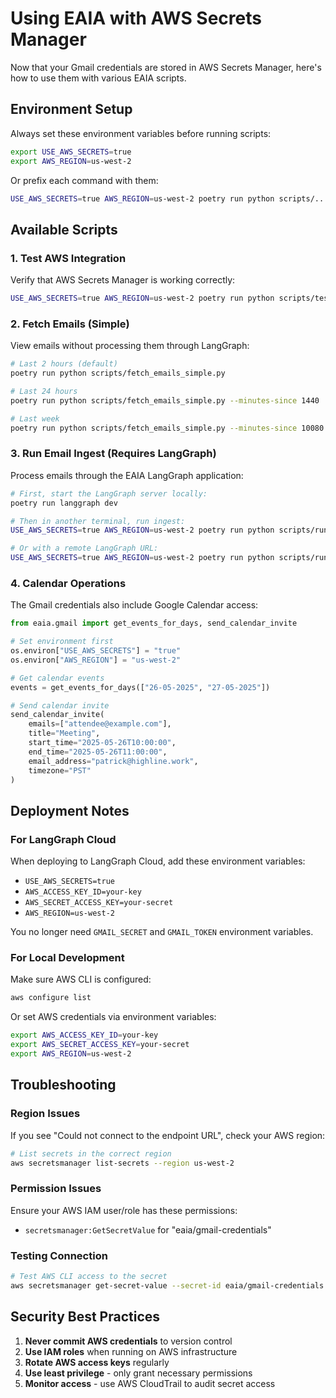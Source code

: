 # Using EAIA with AWS Secrets Manager

Now that your Gmail credentials are stored in AWS Secrets Manager, here's how to use them with various EAIA scripts.

## Environment Setup

Always set these environment variables before running scripts:

```bash
export USE_AWS_SECRETS=true
export AWS_REGION=us-west-2
```

Or prefix each command with them:

```bash
USE_AWS_SECRETS=true AWS_REGION=us-west-2 poetry run python scripts/...
```

## Available Scripts

### 1. Test AWS Integration
Verify that AWS Secrets Manager is working correctly:

```bash
USE_AWS_SECRETS=true AWS_REGION=us-west-2 poetry run python scripts/test_aws_gmail_integration.py
```

### 2. Fetch Emails (Simple)
View emails without processing them through LangGraph:

```bash
# Last 2 hours (default)
poetry run python scripts/fetch_emails_simple.py

# Last 24 hours
poetry run python scripts/fetch_emails_simple.py --minutes-since 1440

# Last week
poetry run python scripts/fetch_emails_simple.py --minutes-since 10080
```

### 3. Run Email Ingest (Requires LangGraph)
Process emails through the EAIA LangGraph application:

```bash
# First, start the LangGraph server locally:
poetry run langgraph dev

# Then in another terminal, run ingest:
USE_AWS_SECRETS=true AWS_REGION=us-west-2 poetry run python scripts/run_ingest.py --minutes-since 120

# Or with a remote LangGraph URL:
USE_AWS_SECRETS=true AWS_REGION=us-west-2 poetry run python scripts/run_ingest.py --url https://your-langgraph-url --minutes-since 120
```

### 4. Calendar Operations
The Gmail credentials also include Google Calendar access:

```python
from eaia.gmail import get_events_for_days, send_calendar_invite

# Set environment first
os.environ["USE_AWS_SECRETS"] = "true"
os.environ["AWS_REGION"] = "us-west-2"

# Get calendar events
events = get_events_for_days(["26-05-2025", "27-05-2025"])

# Send calendar invite
send_calendar_invite(
    emails=["attendee@example.com"],
    title="Meeting",
    start_time="2025-05-26T10:00:00",
    end_time="2025-05-26T11:00:00",
    email_address="patrick@highline.work",
    timezone="PST"
)
```

## Deployment Notes

### For LangGraph Cloud
When deploying to LangGraph Cloud, add these environment variables:
- `USE_AWS_SECRETS=true`
- `AWS_ACCESS_KEY_ID=your-key`
- `AWS_SECRET_ACCESS_KEY=your-secret`
- `AWS_REGION=us-west-2`

You no longer need `GMAIL_SECRET` and `GMAIL_TOKEN` environment variables.

### For Local Development
Make sure AWS CLI is configured:
```bash
aws configure list
```

Or set AWS credentials via environment variables:
```bash
export AWS_ACCESS_KEY_ID=your-key
export AWS_SECRET_ACCESS_KEY=your-secret
export AWS_REGION=us-west-2
```

## Troubleshooting

### Region Issues
If you see "Could not connect to the endpoint URL", check your AWS region:
```bash
# List secrets in the correct region
aws secretsmanager list-secrets --region us-west-2
```

### Permission Issues
Ensure your AWS IAM user/role has these permissions:
- `secretsmanager:GetSecretValue` for "eaia/gmail-credentials"

### Testing Connection
```bash
# Test AWS CLI access to the secret
aws secretsmanager get-secret-value --secret-id eaia/gmail-credentials --region us-west-2 --query SecretString --output text | jq .
```

## Security Best Practices

1. **Never commit AWS credentials** to version control
2. **Use IAM roles** when running on AWS infrastructure
3. **Rotate AWS access keys** regularly
4. **Use least privilege** - only grant necessary permissions
5. **Monitor access** - use AWS CloudTrail to audit secret access 
